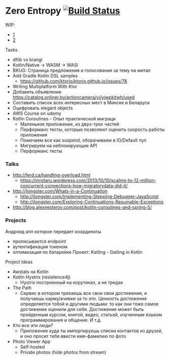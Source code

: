 # Zero Entropy [![Build Status](https://travis-ci.com/IRus/blog.svg?branch=master)](https://travis-ci.com/IRus/blog)

WIP:

- [1](./content/posts/kotlin/deploy-your-main-to-docker-efficiently)
- [2](./content/posts/development/my-project-and-priorities.en.md)

Tasks
   - dflib vs krangl
   - Kotlin/Native -> WASM -> WASI
   - BKUG: Страница предложения и голосования за тему на митап
   - Add Gradle Kotlin DSL samples
      - https://github.com/ktorio/ktorio.github.io/issues/78
   - Writing Multiplatform With Ktor
   - Добавить объявление https://catalog.onliner.by/actioncamera/yi/yiwpkitwh/used
   - Составить список всех интересных мест в Минске и Беларуси
   - Оцифровать elegant objects
   - AWS Course on udemy
   - Kotlin Coroutines - Опыт практической миграци
      - Маленькое приложение, из двух-трех частей
      - Перформанс тесты, которые позволяют оценить скорость работы приложения
      - Помечаем все как suspend, оборачиваем в IO/Default пул
      - Мигрируем на неблокирующие API
      - Перформанс тесты

### Talks

- http://ferd.ca/handling-overload.html
  - https://mrotaru.wordpress.com/2013/10/10/scaling-to-12-million-concurrent-connections-how-migratorydata-did-it/
- http://jlongster.com/Whats-in-a-Continuation
  - http://jlongster.com/Implementing-Stepping-Debugger-JavaScript
  - http://jlongster.com/Exploring-Continuations-Resumable-Exceptions
- http://blog.alexnesterov.com/post/kotlin-coroutines-and-spring-5/

### Projects

Андроид апп которое передает координаты
- прописывается endpoint
- аутентификация токеном
- оптимизация по батарейке
Проект: Katling - Gatling in Kotlin

Project Ideas
   - Awstats на Kotlin
   - Kotlin Hystrix (resielence4j)
      - Hystrix построенный на корутинах, а не тредах
   - The Path
      - Сервис в котором трекаешь все свои свои достижения, и получаешь карму/ачивки за то это. Ценность достижения определяется тобой и другими людьми: то как они тоже самое достижение оценили для себя. Достижение может быть пройденным курсом, книгой, видео, статьей, изученным языком программирования и общения. И т.д.
   - Кто все эти люди?
      - Приложение куда ты импортируешь списки контактов из друзей, и оно просит тебя ввести имя-фамилию по фото
   - Photo Viewer App
      - Self-hosted
      - Private photos (hide photos from stream)

